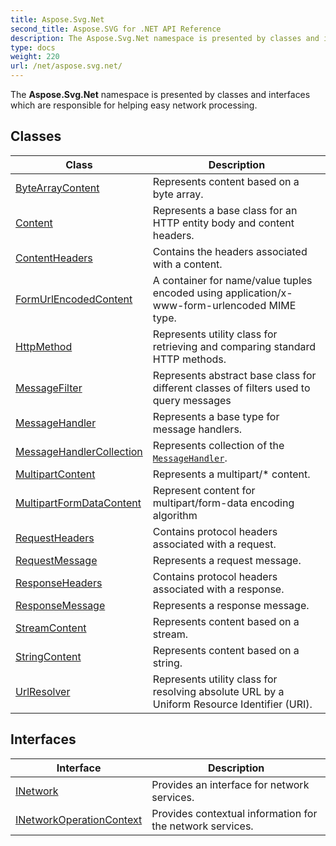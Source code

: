 ```yaml
---
title: Aspose.Svg.Net
second_title: Aspose.SVG for .NET API Reference
description: The Aspose.Svg.Net namespace is presented by classes and interfaces which are responsible for helping easy network processing
type: docs
weight: 220
url: /net/aspose.svg.net/
---
```

The **Aspose.Svg.Net** namespace is presented by classes and interfaces which are responsible for helping easy network processing.

## Classes

| Class | Description |
| --- | --- |
| [ByteArrayContent](./bytearraycontent/) | Represents content based on a byte array. |
| [Content](./content/) | Represents a base class for an HTTP entity body and content headers. |
| [ContentHeaders](./contentheaders/) | Contains the headers associated with a content. |
| [FormUrlEncodedContent](./formurlencodedcontent/) | A container for name/value tuples encoded using application/x-www-form-urlencoded MIME type. |
| [HttpMethod](./httpmethod/) | Represents utility class for retrieving and comparing standard HTTP methods. |
| [MessageFilter](./messagefilter/) | Represents abstract base class for different classes of filters used to query messages |
| [MessageHandler](./messagehandler/) | Represents a base type for message handlers. |
| [MessageHandlerCollection](./messagehandlercollection/) | Represents collection of the [`MessageHandler`](../aspose.svg.net/messagehandler/). |
| [MultipartContent](./multipartcontent/) | Represents a multipart/* content. |
| [MultipartFormDataContent](./multipartformdatacontent/) | Represent content for multipart/form-data encoding algorithm |
| [RequestHeaders](./requestheaders/) | Contains protocol headers associated with a request. |
| [RequestMessage](./requestmessage/) | Represents a request message. |
| [ResponseHeaders](./responseheaders/) | Contains protocol headers associated with a response. |
| [ResponseMessage](./responsemessage/) | Represents a response message. |
| [StreamContent](./streamcontent/) | Represents content based on a stream. |
| [StringContent](./stringcontent/) | Represents content based on a string. |
| [UrlResolver](./urlresolver/) | Represents utility class for resolving absolute URL by a Uniform Resource Identifier (URI). |
## Interfaces

| Interface | Description |
| --- | --- |
| [INetwork](./inetwork/) | Provides an interface for network services. |
| [INetworkOperationContext](./inetworkoperationcontext/) | Provides contextual information for the network services. |
